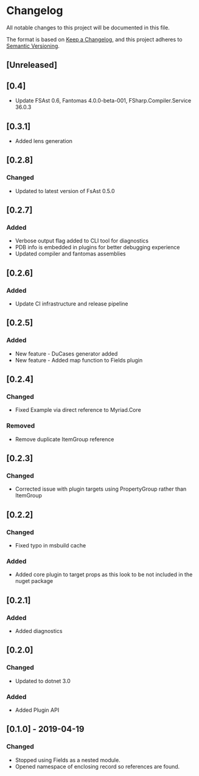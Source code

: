 # Changelog
All notable changes to this project will be documented in this file.

The format is based on [Keep a Changelog](https://keepachangelog.com/en/1.0.0/),
and this project adheres to [Semantic Versioning](https://semver.org/spec/v2.0.0.html).

## [Unreleased]

## [0.4]
- Update FSAst 0.6, Fantomas 4.0.0-beta-001, FSharp.Compiler.Service 36.0.3

## [0.3.1]
- Added lens generation

## [0.2.8]
### Changed
- Updated to latest version of FsAst 0.5.0

## [0.2.7]
### Added
- Verbose output flag added to CLI tool for diagnostics
- PDB info is embedded in plugins for better debugging experience
- Updated compiler and fantomas assemblies

## [0.2.6]
### Added
- Update CI infrastructure and release pipeline

## [0.2.5]
### Added
- New feature - DuCases generator added
- New feature - Added map function to Fields plugin

## [0.2.4]
### Changed
- Fixed Example via direct reference to Myriad.Core

### Removed
- Remove duplicate ItemGroup reference

## [0.2.3]
### Changed
- Corrected issue with plugin targets using PropertyGroup rather than ItemGroup

## [0.2.2]
### Changed
- Fixed typo in msbuild cache

### Added
- Added core plugin to target props as this look to be not included in the nuget package

## [0.2.1]
### Added
- Added diagnostics

## [0.2.0]
### Changed
- Updated to dotnet 3.0

### Added
- Added Plugin API

## [0.1.0] - 2019-04-19
### Changed
- Stopped using Fields as a nested module.
- Opened namespace of enclosing record so references are found.
